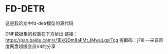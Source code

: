 # FD-DETR
这是我论文中fd-detr模型的源代码

DNF数据集的权重在下方给出
链接：https://pan.baidu.com/s/1EkQDm8aFMt_IMwuLgxlTcg 
提取码：j7i8 
--来自百度网盘超级会员V4的分享
